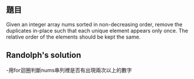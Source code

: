 ## 題目

Given an integer array nums sorted in non-decreasing order, remove the duplicates in-place such that each unique element appears only once. The relative order of the elements should be kept the same.

## Randolph's solution

-用for迴圈判斷nums串列裡是否有出現兩次以上的數字
